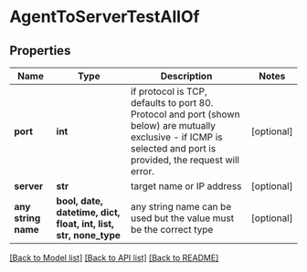 # AgentToServerTestAllOf


## Properties
Name | Type | Description | Notes
------------ | ------------- | ------------- | -------------
**port** | **int** | if protocol is TCP, defaults to port 80. Protocol and port (shown below) are mutually exclusive - if ICMP is selected and port is provided, the request will error. | [optional] 
**server** | **str** | target name or IP address | [optional] 
**any string name** | **bool, date, datetime, dict, float, int, list, str, none_type** | any string name can be used but the value must be the correct type | [optional]

[[Back to Model list]](../README.md#documentation-for-models) [[Back to API list]](../README.md#documentation-for-api-endpoints) [[Back to README]](../README.md)


